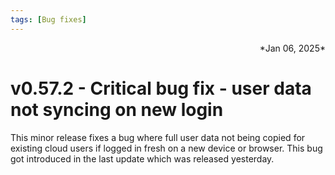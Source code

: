 ```yaml
---
tags: [Bug fixes]
---
```

<div align="right">*Jan 06, 2025*</div>

# v0.57.2 - Critical bug fix - user data not syncing on new login

This minor release fixes a bug where full user data not being copied for existing cloud users if logged in fresh on a new device or browser. This bug got introduced in the last update which was released yesterday.